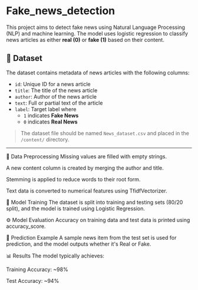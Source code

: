# Fake_news_detection

This project aims to detect fake news using Natural Language Processing (NLP) and machine learning. The model uses logistic regression to classify news articles as either **real (0)** or **fake (1)** based on their content.

## 📁 Dataset

The dataset contains metadata of news articles with the following columns:

- `id`: Unique ID for a news article
- `title`: The title of the news article
- `author`: Author of the news article
- `text`: Full or partial text of the article
- `label`: Target label where
  - `1` indicates **Fake News**
  - `0` indicates **Real News**

> The dataset file should be named `News_dataset.csv` and placed in the `/content/` directory.

---
🧹 Data Preprocessing
Missing values are filled with empty strings.

A new content column is created by merging the author and title.

Stemming is applied to reduce words to their root form.

Text data is converted to numerical features using TfidfVectorizer.

🧪 Model Training
The dataset is split into training and testing sets (80/20 split), and the model is trained using Logistic Regression.

⚙️ Model Evaluation
Accuracy on training data and test data is printed using accuracy_score.

🔮 Prediction Example
A sample news item from the test set is used for prediction, and the model outputs whether it's Real or Fake.

📊 Results
The model typically achieves:

Training Accuracy: ~98%

Test Accuracy: ~94%
